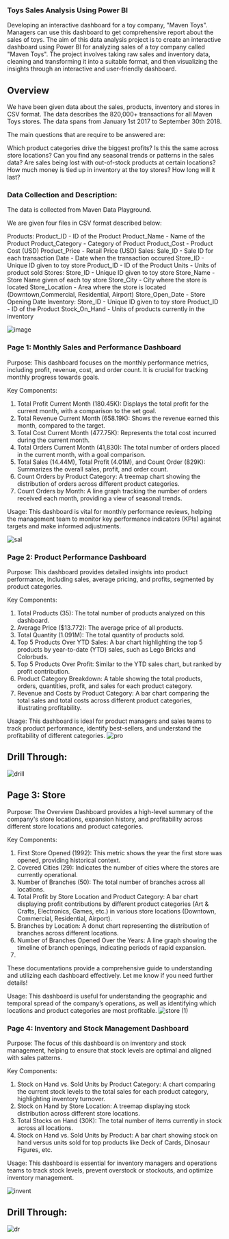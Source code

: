 ### Toys Sales Analysis Using Power BI
Developing an interactive dashboard for a toy company, "Maven Toys". Managers can use this dashboard to get comprehensive report about the sales of toys. The aim of this data analysis project is to create an interactive dashboard using Power BI for analyzing sales of a toy company called "Maven Toys". The project involves taking raw sales and inventory data, cleaning and transforming it into a suitable format, and then visualizing the insights through an interactive and user-friendly dashboard.

## Overview
We have been given data about the sales, products, inventory and stores in CSV format. The data describes the 820,000+ transactions for all Maven Toys stores. The data spans from January 1st 2017 to September 30th 2018.

The main questions that are require to be answered are:

Which product categories drive the biggest profits? Is this the same across store locations?
Can you find any seasonal trends or patterns in the sales data?
Are sales being lost with out-of-stock products at certain locations?
How much money is tied up in inventory at the toy stores? How long will it last?

### Data Collection and Description:
The data is collected from Maven Data Playground.

We are given four files in CSV format described below:

Products:
Product_ID - ID of the Product
Product_Name - Name of the Product
Product_Category - Category of Product
Product_Cost - Product Cost (USD)
Product_Price - Retail Price (USD)
Sales:
Sale_ID - Sale ID for each transaction
Date - Date when the transaction occured
Store_ID - Unique ID given to toy store
Product_ID - ID of the Product
Units - Units of product sold
Stores:
Store_ID - Unique ID given to toy store
Store_Name - Store Name given of each toy store
Store_City - City where the store is located
Store_Location - Area where the store is located (Downtown,Commercial, Residential, Airport) Store_Open_Date - Store Opening Date
Inventory:
Store_ID - Unique ID given to toy store
Product_ID - ID of the Product
Stock_On_Hand - Units of products currently in the inventory

 ![image](https://github.com/user-attachments/assets/bb86e49e-7ee9-42cd-9659-eab4ee1b098e)

### Page 1: Monthly Sales and Performance Dashboard

Purpose:
This dashboard focuses on the monthly performance metrics, including profit, revenue, cost, and order count. It is crucial for tracking monthly progress towards goals.

Key Components:
1. Total Profit Current Month (180.45K): Displays the total profit for the current month, with a comparison to the set goal.
2. Total Revenue Current Month (658.19K): Shows the revenue earned this month, compared to the target.
3. Total Cost Current Month (477.75K): Represents the total cost incurred during the current month.
4. Total Orders Current Month (41,830): The total number of orders placed in the current month, with a goal comparison.
5. Total Sales (14.44M), Total Profit (4.01M), and Count Order (829K): Summarizes the overall sales, profit, and order count.
6. Count Orders by Product Category: A treemap chart showing the distribution of orders across different product categories.
7. Count Orders by Month: A line graph tracking the number of orders received each month, providing a view of seasonal trends.

Usage:
This dashboard is vital for monthly performance reviews, helping the management team to monitor key performance indicators (KPIs) against targets and make informed adjustments.

![sal](https://github.com/user-attachments/assets/e54422df-73b0-46bb-90ec-f459b653c508)

### Page 2: Product Performance Dashboard

Purpose:
This dashboard provides detailed insights into product performance, including sales, average pricing, and profits, segmented by product categories.

Key Components:
1. Total Products (35): The total number of products analyzed on this dashboard.
2. Average Price ($13.772): The average price of all products.
3. Total Quantity (1.091M): The total quantity of products sold.
4. Top 5 Products Over YTD Sales: A bar chart highlighting the top 5 products by year-to-date (YTD) sales, such as Lego Bricks and Colorbuds.
5. Top 5 Products Over Profit: Similar to the YTD sales chart, but ranked by profit contribution.
6. Product Category Breakdown: A table showing the total products, orders, quantities, profit, and sales for each product category.
7. Revenue and Costs by Product Category: A bar chart comparing the total sales and total costs across different product categories, illustrating profitability.

Usage:
This dashboard is ideal for product managers and sales teams to track product performance, identify best-sellers, and understand the profitability of different categories.
![pro](https://github.com/user-attachments/assets/526927d4-c8d6-4652-82f8-f0020c3dc365)

## Drill Through:
![drill](https://github.com/user-attachments/assets/18f7f4ca-1e10-4e62-bcb8-078af0dde594)


## Page 3: Store

Purpose:
The Overview Dashboard provides a high-level summary of the company's store locations, expansion history, and profitability across different store locations and product categories.

Key Components:
1. First Store Opened (1992): This metric shows the year the first store was opened, providing historical context.
2. Covered Cities (29): Indicates the number of cities where the stores are currently operational.
3. Number of Branches (50): The total number of branches across all locations.
4. Total Profit by Store Location and Product Category: A bar chart displaying profit contributions by different product categories (Art & Crafts, Electronics, Games, etc.) in various store locations (Downtown, Commercial, Residential, Airport).
5. Branches by Location: A donut chart representing the distribution of branches across different locations.
6. Number of Branches Opened Over the Years: A line graph showing the timeline of branch openings, indicating periods of rapid expansion.
7. 
These documentations provide a comprehensive guide to understanding and utilizing each dashboard effectively. Let me know if you need further details!

Usage:
This dashboard is useful for understanding the geographic and temporal spread of the company’s operations, as well as identifying which locations and product categories are most profitable.
![store (1)](https://github.com/user-attachments/assets/db21c5dc-c1cd-4cb1-8c89-a41d13351f8d)



### Page 4: Inventory and Stock Management Dashboard

Purpose:
The focus of this dashboard is on inventory and stock management, helping to ensure that stock levels are optimal and aligned with sales patterns.

Key Components:
1. Stock on Hand vs. Sold Units by Product Category: A chart comparing the current stock levels to the total sales for each product category, highlighting inventory turnover.
2. Stock on Hand by Store Location: A treemap displaying stock distribution across different store locations.
3. Total Stocks on Hand (30K): The total number of items currently in stock across all locations.
4. Stock on Hand vs. Sold Units by Product: A bar chart showing stock on hand versus units sold for top products like Deck of Cards, Dinosaur Figures, etc.

Usage:
This dashboard is essential for inventory managers and operations teams to track stock levels, prevent overstock or stockouts, and optimize inventory management.



![invent](https://github.com/user-attachments/assets/06cbecaa-56a5-4569-a345-2a378fd931f3)

## Drill Through:
![dr](https://github.com/user-attachments/assets/4b757517-7acd-4dcd-82ce-af866e255f1f)


